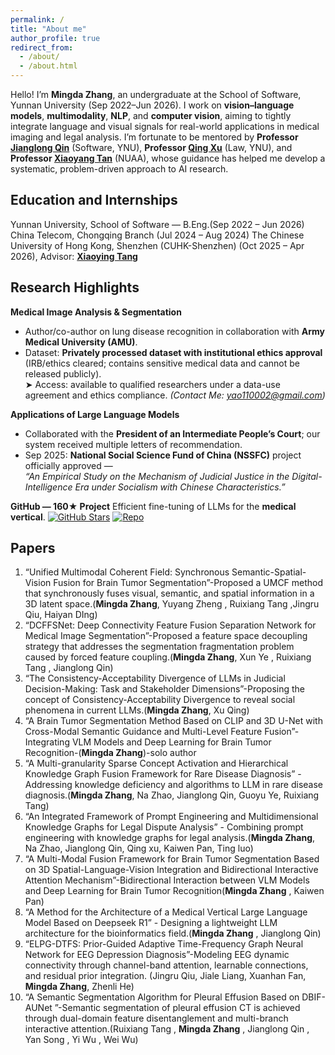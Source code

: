 ```yaml
---
permalink: /
title: "About me"
author_profile: true
redirect_from: 
  - /about/
  - /about.html
---
```

Hello! I’m **Mingda Zhang**, an undergraduate at the School of Software, Yunnan University (Sep 2022–Jun 2026). I work on **vision–language models**, **multimodality**, **NLP**, and **computer vision**, aiming to tightly integrate language and visual signals for real-world applications in medical imaging and legal analysis. 
I’m fortunate to be mentored by **Professor [Jianglong Qin](http://www.sei.ynu.edu.cn/info/1023/1448.htm)** (Software, YNU), **Professor [Qing Xu](http://www.law.ynu.edu.cn/info/1143/3322.htm)** (Law, YNU), and **Professor [Xiaoyang Tan](http://parnec.nuaa.edu.cn/xtan/)** (NUAA), whose guidance has helped me develop a systematic, problem-driven approach to AI research.
## Education and Internships
Yunnan University, School of Software — B.Eng.(Sep 2022 – Jun 2026)
China Telecom, Chongqing Branch (Jul 2024 – Aug 2024)
The Chinese University of Hong Kong, Shenzhen (CUHK-Shenzhen) (Oct 2025 – Apr 2026), Advisor: [**Xiaoying Tang**](https://sse.cuhk.edu.cn/faculty/tangxiaoying)

## Research Highlights
**Medical Image Analysis & Segmentation**
- Author/co-author on lung disease recognition in collaboration with **Army Medical University (AMU)**.
- Dataset: **Privately processed dataset with institutional ethics approval** (IRB/ethics cleared; contains sensitive medical data and cannot be released publicly).  
  ➤ Access: available to qualified researchers under a data-use agreement and ethics compliance. *(Contact Me: yao110002@gmail.com)*
  
**Applications of Large Language Models**
- Collaborated with the **President of an Intermediate People’s Court**; our system received multiple letters of recommendation.
- Sep 2025: **National Social Science Fund of China (NSSFC)** project officially approved —  
  *“An Empirical Study on the Mechanism of Judicial Justice in the Digital-Intelligence Era under Socialism with Chinese Characteristics.”*

**GitHub — 160★ Project**
Efficient fine-tuning of LLMs for the **medical vertical**.
[![GitHub Stars](https://img.shields.io/github/stars/beita6969/DeepSeek-R1-Distill-Qwen-32B-Medical-Fine-tune?style=social)](https://github.com/beita6969/DeepSeek-R1-Distill-Qwen-32B-Medical-Fine-tune)
[![Repo](https://img.shields.io/badge/Repo-DeepSeek--R1--Distill--Qwen--32B--Medical--Fine--tune-black)](https://github.com/beita6969/DeepSeek-R1-Distill-Qwen-32B-Medical-Fine-tune)

## Papers
1. “Unified Multimodal Coherent Field: Synchronous Semantic-Spatial-Vision Fusion for Brain Tumor Segmentation”-Proposed a UMCF method that synchronously fuses visual, semantic, and spatial information in a 3D latent space.(**Mingda Zhang**, Yuyang Zheng , Ruixiang Tang ,Jingru Qiu, Haiyan DIng)
2. “DCFFSNet: Deep Connectivity Feature Fusion Separation Network for Medical Image Segmentation”-Proposed a feature space decoupling strategy that addresses the segmentation fragmentation problem caused by forced feature coupling.(**Mingda Zhang**, Xun Ye , Ruixiang Tang , Jianglong Qin)
3. “The Consistency-Acceptability Divergence of LLMs in Judicial Decision-Making: Task and Stakeholder Dimensions”-Proposing the concept of Consistency-Acceptability Divergence to reveal social phenomena in current LLMs.(**Mingda Zhang**, Xu Qing)
4. “A Brain Tumor Segmentation Method Based on CLIP and 3D U-Net with Cross-Modal Semantic Guidance and Multi-Level Feature Fusion”-Integrating VLM Models and Deep Learning for Brain Tumor Recognition-(**Mingda Zhang**)-solo author 
5. “A Multi-granularity Sparse Concept Activation and Hierarchical Knowledge Graph Fusion Framework for Rare Disease Diagnosis” - Addressing knowledge deficiency and algorithms to LLM in rare disease diagnosis.(**Mingda Zhang**, Na Zhao, Jianglong Qin, Guoyu Ye, Ruixiang Tang) 
6. “An Integrated Framework of Prompt Engineering and Multidimensional Knowledge Graphs for Legal Dispute Analysis” - Combining prompt engineering with knowledge graphs for legal analysis.(**Mingda Zhang**, Na Zhao, Jianglong Qin, Qing xu, Kaiwen Pan, Ting luo) 
7. “A Multi-Modal Fusion Framework for Brain Tumor Segmentation Based on 3D Spatial-Language-Vision Integration and Bidirectional Interactive Attention Mechanism”-Bidirectional Interaction between VLM Models and Deep Learning for Brain Tumor Recognition(**Mingda Zhang** , Kaiwen Pan)
8. “A Method for the Architecture of a Medical Vertical Large Language Model Based on Deepseek R1” - Designing a lightweight LLM architecture for the bioinformatics field.(**Mingda Zhang** , Jianglong Qin)
9. “ELPG-DTFS: Prior-Guided Adaptive Time-Frequency Graph Neural Network for EEG Depression Diagnosis”-Modeling EEG dynamic connectivity through channel-band attention, learnable connections, and residual prior integration. (Jingru Qiu, Jiale Liang, Xuanhan Fan, **Mingda Zhang**, Zhenli He)
10. “A Semantic Segmentation Algorithm for Pleural Effusion Based on DBIF-AUNet ”-Semantic segmentation of pleural effusion CT is achieved through dual-domain feature disentanglement and multi-branch interactive attention.(Ruixiang Tang , **Mingda Zhang** , Jianglong Qin , Yan Song , Yi Wu , Wei Wu)
